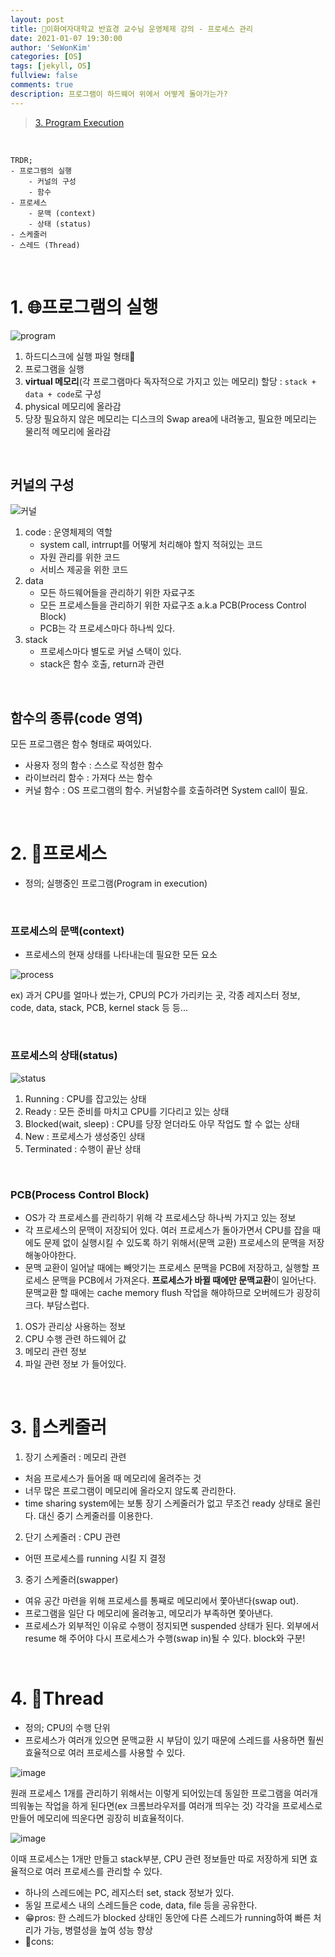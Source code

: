 ```yaml
---
layout: post
title: 🗽이화여자대학교 반효경 교수님 운영체제 강의 - 프로세스 관리
date: 2021-01-07 19:30:00
author: 'SeWonKim'
categories: [OS]
tags: [jekyll, OS]
fullview: false
comments: true
description: 프로그램이 하드웨어 위에서 어떻게 돌아가는가?
---
```


> [3. Program Execution](https://core.ewha.ac.kr/publicview/C0101020170320142246460343)

&nbsp;

```
TRDR;
- 프로그램의 실행
    - 커널의 구성
    - 함수
- 프로세스
    - 문맥 (context)
    - 상태 (status)
- 스케줄러
- 스레드 (Thread)
```

&nbsp;

# 1. 🌐프로그램의 실행

![program](https://user-images.githubusercontent.com/30452963/103773475-7127f200-506e-11eb-85d6-5ee780ea0396.png)

1. 하드디스크에 실행 파일 형태💾
2. 프로그램을 실행
3. **virtual 메모리**(각 프로그램마다 독자적으로 가지고 있는 메모리) 할당 : `stack + data + code`로 구성
4. physical 메모리에 올라감
5. 당장 필요하지 않은 메모리는 디스크의 Swap area에 내려놓고, 필요한 메모리는 물리적 메모리에 올라감

&nbsp;

## 커널의 구성

![커널](https://user-images.githubusercontent.com/30452963/103893216-41d9b980-5130-11eb-86ad-b6d06aefb330.png)

1. code : 운영체제의 역할
   - system call, intrrupt를 어떻게 처리해야 할지 적혀있는 코드
   - 자원 관리를 위한 코드
   - 서비스 제공을 위한 코드
2. data
   - 모든 하드웨어들을 관리하기 위한 자료구조
   - 모든 프로세스들을 관리하기 위한 자료구조 a.k.a PCB(Process Control Block)
   - PCB는 각 프로세스마다 하나씩 있다.
3. stack
   - 프로세스마다 별도로 커널 스택이 있다.
   - stack은 함수 호출, return과 관련

&nbsp;

## 함수의 종류(code 영역)

모든 프로그램은 함수 형태로 짜여있다.

- 사용자 정의 함수 : 스스로 작성한 함수
- 라이브러리 함수 : 가져다 쓰는 함수
- 커널 함수 : OS 프로그램의 함수. 커널함수를 호출하려면 System call이 필요.

&nbsp;
&nbsp;

# 2. 💬프로세스

- 정의; 실행중인 프로그램(Program in execution)

&nbsp;

### 프로세스의 문맥(context)

- 프로세스의 현재 상태를 나타내는데 필요한 모든 요소

![process](https://user-images.githubusercontent.com/30452963/103894256-ffb17780-5131-11eb-9e68-e1831920e453.png)

ex) 과거 CPU를 얼마나 썼는가, CPU의 PC가 가리키는 곳, 각종 레지스터 정보, code, data, stack, PCB, kernel stack 등 등...

&nbsp;

### 프로세스의 상태(status)

![status](https://user-images.githubusercontent.com/30452963/103895069-291ed300-5133-11eb-8410-445648341825.png)

1. Running : CPU를 잡고있는 상태
2. Ready : 모든 준비를 마치고 CPU를 기다리고 있는 상태
3. Blocked(wait, sleep) : CPU를 당장 얻더라도 아무 작업도 할 수 없는 상태
4. New : 프로세스가 생성중인 상태
5. Terminated : 수행이 끝난 상태

&nbsp;

### PCB(Process Control Block)

- OS가 각 프로세스를 관리하기 위해 각 프로세스당 하나씩 가지고 있는 정보
- 각 프로세스의 문맥이 저장되어 있다. 여러 프로세스가 돌아가면서 CPU를 잡을 때에도 문제 없이 실행시킬 수 있도록 하기 위해서(문맥 교환) 프로세스의 문맥을 저장해놓아야한다.
- 문맥 교환이 일어날 때에는 빼앗기는 프로세스 문맥을 PCB에 저장하고, 실행할 프로세스 문맥을 PCB에서 가져온다. **프로세스가 바뀔 때에만 문맥교환**이 일어난다. 문맥교환 할 때에는 cache memory flush 작업을 해야하므로 오버헤드가 굉장히 크다. 부담스럽다.

1. OS가 관리상 사용하는 정보
2. CPU 수행 관련 하드웨어 값
3. 메모리 관련 정보
4. 파일 관련 정보 가 들어있다.

&nbsp;
&nbsp;

# 3. 📅스케줄러

1. 장기 스케줄러 : 메모리 관련

- 처음 프로세스가 들어올 때 메모리에 올려주는 것
- 너무 많은 프로그램이 메모리에 올라오지 않도록 관리한다.
- time sharing system에는 보통 장기 스케줄러가 없고 무조건 ready 상태로 올린다. 대신 중기 스케줄러를 이용한다.

2. 단기 스케줄러 : CPU 관련

- 어떤 프로세스를 running 시킬 지 결정

3. 중기 스케줄러(swapper)

- 여유 공간 마련을 위해 프로세스를 통째로 메모리에서 쫓아낸다(swap out).
- 프로그램을 일단 다 메모리에 올려놓고, 메모리가 부족하면 쫓아낸다.
- 프로세스가 외부적인 이유로 수행이 정지되면 suspended 상태가 된다. 외부에서 resume 해 주어야 다시 프로세스가 수행(swap in)될 수 있다. block와 구분!

&nbsp;
&nbsp;

# 4. 🧵Thread

- 정의; CPU의 수행 단위
- 프로세스가 여러개 있으면 문맥교환 시 부담이 있기 때문에 스레드를 사용하면 훨씬 효율적으로 여러 프로세스를 사용할 수 있다.

![image](https://user-images.githubusercontent.com/30452963/103898655-984af600-5138-11eb-8b97-fdfa9109bc3e.png)

원래 프로세스 1개를 관리하기 위해서는 이렇게 되어있는데 동일한 프로그램을 여러개 띄워놓는 작업을 하게 된다면(ex 크롬브라우저를 여러개 띄우는 것) 각각을 프로세스로 만들어 메모리에 띄운다면 굉장히 비효율적이다.

![image](https://user-images.githubusercontent.com/30452963/103898851-e5c76300-5138-11eb-9c5f-066a3b176fb3.png)

이때 프로세스는 1개만 만들고 stack부분, CPU 관련 정보들만 따로 저장하게 되면 효율적으로 여러 프로세스를 관리할 수 있다.

- 하나의 스레드에는 PC, 레지스터 set, stack 정보가 있다.
- 동일 프로세스 내의 스레드들은 code, data, file 등을 공유한다.
- 😁pros: 한 스레드가 blocked 상태인 동안에 다른 스레드가 running하여 빠른 처리가 가능, 병렬성을 높여 성능 향상
- 🤔cons:
